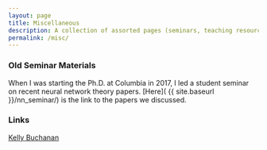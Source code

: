 ```yaml
---
layout: page
title: Miscellaneous
description: A collection of assorted pages (seminars, teaching resources, links, ...)
permalink: /misc/
---
```


<!--
### Short Bio

Sam Buchanan is a Research Assistant Professor at the Toyota Technological
Institute at Chicago (TTIC).
He obtained his Ph.D. in Electrical Engineering
from Columbia University in 2022, advised by John Wright.
His research interests lie at the intersection of deep learning and
mathematical signal processing, and include the study of nonlinear
representation learning for high-dimensional data and its implications for the
design of deep architectures for solving applied problems in imaging and computer vision.
He received the 2017 NDSEG Fellowship, and the 2022 Eli Jury Award from
Columbia University in recognition of his PhD research.
-->

### Old Seminar Materials

When I was starting the Ph.D. at Columbia in 2017, I led a student seminar on recent
neural network theory papers. [Here]( {{ site.baseurl }}/nn_seminar/) is the
link to the papers we discussed.

### Links

[Kelly Buchanan](https://www.ekbuchanan.com/)

